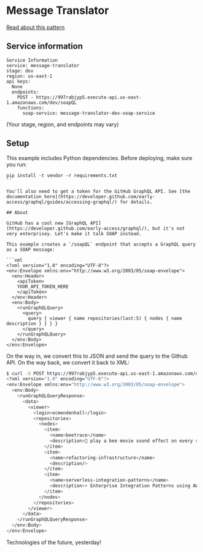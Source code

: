 # Message Translator

[Read about this pattern](http://www.enterpriseintegrationpatterns.com/patterns/messaging/MessageTranslator.html)

## Service information
```
Service Information
service: message-translator
stage: dev
region: us-east-1
api keys:
  None
  endpoints:
    POST - https://997rabjyp5.execute-api.us-east-1.amazonaws.com/dev/soapQL
    functions:
      soap-service: message-translator-dev-soap-service
```
(Your stage, region, and endpoints may vary)

## Setup

This example includes Python dependencies. Before deploying, make sure you run:

```
pip install -t vendor -r requirements.txt
``

You'll also need to get a token for the GitHub GraphQL API. See [the documentation here](https://developer.github.com/early-access/graphql/guides/accessing-graphql/) for details.

## About

GitHub has a cool new [GraphQL API](https://developer.github.com/early-access/graphql/), but it's not very enterprisey. Let's make it talk SOAP instead.

This example creates a `/soapQL` endpoint that accepts a GraphQL query as a SOAP message:

```xml
<?xml version="1.0" encoding="UTF-8"?>
<env:Envelope xmlns:env="http://www.w3.org/2003/05/soap-envelope">
  <env:Header>
    <apiToken>
    YOUR_API_TOKEN_HERE
    </apiToken>
  </env:Header>
  <env:Body>
    <runGraphQLQuery>
      <query>
        query { viewer { name repositories(last:5) { nodes { name description } } } }
      </query>
    </runGraphQLQuery>
  </env:Body>
</env:Envelope>
```

On the way in, we convert this to JSON and send the query to the Github API. On the way back, we convert it back to XML:

```sh
$ curl -X POST https://997rabjyp5.execute-api.us-east-1.amazonaws.com/dev/soapQL --data @sample_request.xml
<?xml version="1.0" encoding="UTF-8"?>
<env:Envelope xmlns:env="http://www.w3.org/2003/05/soap-envelope">
  <env:Body>
    <runGraphQLQueryResponse>
      <data>
        <viewer>
          <login>ecmendenhall</login>
          <repositories>
            <nodes>
              <item>
                <name>beetrace</name>
                <description>🐝 play a bee movie sound effect on every system call</description>
              </item>
              <item>
                <name>refactoring-infrastructure</name>
                <description/>
              </item>
              <item>
                <name>serverless-integration-patterns</name>
                <description>⚡️ Enterprise Integration Patterns using AWS Lambda and serverless</description>
              </item>
            </nodes>
          </repositories>
        </viewer>
      </data>
    </runGraphQLQueryResponse>
  </env:Body>
</env:Envelope>
```

Technologies of the future, yesterday!
